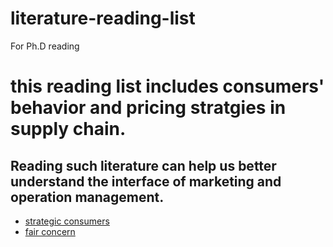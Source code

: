 # literature-reading-list
For Ph.D reading
# this reading list includes consumers' behavior and pricing stratgies in supply chain.
## Reading such literature can help us better understand the interface of marketing and operation management.
- [strategic consumers](https://github.com/TodayZhangmengyao/literature-reading-list/blob/main/Consumer%20Fairness%20Concerns%20and%20Dynamic%20Pricing%20in%20a%20Channel.pdf)
- [fair concern](https://doi.org/10.1287/mksc.2022.1395)

